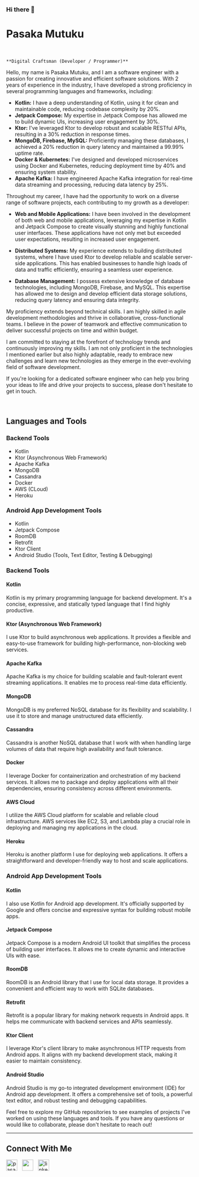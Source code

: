 ### Hi there 👋

<h1> Pasaka Mutuku</h1>
<br /> 

`**Digital Craftsman (Developer / Programmer)**`

<p align="left">Hello, my name is Pasaka Mutuku, and I am a software engineer with a passion for creating innovative and efficient software solutions. With 2 years of experience in the industry, I have developed a strong proficiency in several programming languages and frameworks, including:

- **Kotlin:** I have a deep understanding of Kotlin, using it for clean and maintainable code, reducing codebase complexity by 20%.
- **Jetpack Compose:** My expertise in Jetpack Compose has allowed me to build dynamic UIs, increasing user engagement by 30%.
- **Ktor:** I've leveraged Ktor to develop robust and scalable RESTful APIs, resulting in a 30% reduction in response times.
- **MongoDB, Firebase, MySQL:** Proficiently managing these databases, I achieved a 20% reduction in query latency and maintained a 99.99% uptime rate.
- **Docker & Kubernetes:** I've designed and developed microservices using Docker and Kubernetes, reducing deployment time by 40% and ensuring system stability.
- **Apache Kafka:** I have engineered Apache Kafka integration for real-time data streaming and processing, reducing data latency by 25%.

Throughout my career, I have had the opportunity to work on a diverse range of software projects, each contributing to my growth as a developer:

- **Web and Mobile Applications:** I have been involved in the development of both web and mobile applications, leveraging my expertise in Kotlin and Jetpack Compose to create visually stunning and highly functional user interfaces. These applications have not only met but exceeded user expectations, resulting in increased user engagement.

- **Distributed Systems:** My experience extends to building distributed systems, where I have used Ktor to develop reliable and scalable server-side applications. This has enabled businesses to handle high loads of data and traffic efficiently, ensuring a seamless user experience.

- **Database Management:** I possess extensive knowledge of database technologies, including MongoDB, Firebase, and MySQL. This expertise has allowed me to design and develop efficient data storage solutions, reducing query latency and ensuring data integrity.

My proficiency extends beyond technical skills. I am highly skilled in agile development methodologies and thrive in collaborative, cross-functional teams. I believe in the power of teamwork and effective communication to deliver successful projects on time and within budget.

I am committed to staying at the forefront of technology trends and continuously improving my skills. I am not only proficient in the technologies I mentioned earlier but also highly adaptable, ready to embrace new challenges and learn new technologies as they emerge in the ever-evolving field of software development.

If you're looking for a dedicated software engineer who can help you bring your ideas to life and drive your projects to success, please don't hesitate to get in touch.</p>

<br />


## Languages and Tools

### Backend Tools
- Kotlin
- Ktor (Asynchronous Web Framework)
- Apache Kafka
- MongoDB
- Cassandra
- Docker
- AWS (CLoud)
- Heroku

### Android App Development Tools
- Kotlin
- Jetpack Compose
- RoomDB
- Retrofit
- Ktor Client
- Android Studio (Tools, Text Editor, Testing & Debugging)


### Backend Tools

#### Kotlin
Kotlin is my primary programming language for backend development. It's a concise, expressive, and statically typed language that I find highly productive.

#### Ktor (Asynchronous Web Framework)
I use Ktor to build asynchronous web applications. It provides a flexible and easy-to-use framework for building high-performance, non-blocking web services.

#### Apache Kafka
Apache Kafka is my choice for building scalable and fault-tolerant event streaming applications. It enables me to process real-time data efficiently.

#### MongoDB
MongoDB is my preferred NoSQL database for its flexibility and scalability. I use it to store and manage unstructured data efficiently.

#### Cassandra
Cassandra is another NoSQL database that I work with when handling large volumes of data that require high availability and fault tolerance.

#### Docker
I leverage Docker for containerization and orchestration of my backend services. It allows me to package and deploy applications with all their dependencies, ensuring consistency across different environments.

#### AWS Cloud
I utilize the AWS Cloud platform for scalable and reliable cloud infrastructure. AWS services like EC2, S3, and Lambda play a crucial role in deploying and managing my applications in the cloud.

#### Heroku
Heroku is another platform I use for deploying web applications. It offers a straightforward and developer-friendly way to host and scale applications.

### Android App Development Tools

#### Kotlin
I also use Kotlin for Android app development. It's officially supported by Google and offers concise and expressive syntax for building robust mobile apps.

#### Jetpack Compose
Jetpack Compose is a modern Android UI toolkit that simplifies the process of building user interfaces. It allows me to create dynamic and interactive UIs with ease.

#### RoomDB
RoomDB is an Android library that I use for local data storage. It provides a convenient and efficient way to work with SQLite databases.

#### Retrofit
Retrofit is a popular library for making network requests in Android apps. It helps me communicate with backend services and APIs seamlessly.

#### Ktor Client
I leverage Ktor's client library to make asynchronous HTTP requests from Android apps. It aligns with my backend development stack, making it easier to maintain consistency.

#### Android Studio
Android Studio is my go-to integrated development environment (IDE) for Android app development. It offers a comprehensive set of tools, a powerful text editor, and robust testing and debugging capabilities.

Feel free to explore my GitHub repositories to see examples of projects I've worked on using these languages and tools. If you have any questions or would like to collaborate, please don't hesitate to reach out!


--- 

<h2>Connect With Me</h2> 
<p align="left">
<a href="https://twitter.com/pasaka254" target="_blank"><img align="left" width="30px" style="padding-right:10px;" src="https://raw.githubusercontent.com/rahuldkjain/github-profile-readme-generator/master/src/images/icons/Social/twitter.svg" alt="pasaka254" /></a>
<a href="https://instagram.com/" target="_blank"><img align="left" width="30px" style="padding-right:10px" src="https://raw.githubusercontent.com/rahuldkjain/github-profile-readme-generator/master/src/images/icons/Social/instagram.svg" alt="" /></a>
<a href="https://www.linkedin.com/in/pasaka-mutuku-9a31251a7/" target="_blank"><img align="left" alt="linkedin" width="30px" style="padding-right: 10px;" src="https://cdn.jsdelivr.net/gh/devicons/devicon/icons/linkedin/linkedin-original.svg" /></a>
</p>

                

            
